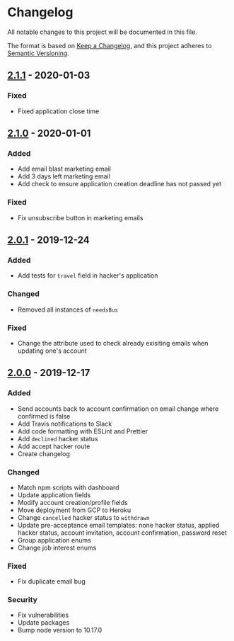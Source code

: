 # Changelog

All notable changes to this project will be documented in this file.

The format is based on [Keep a Changelog](https://keepachangelog.com/en/1.0.0/),
and this project adheres to [Semantic Versioning](https://semver.org/spec/v2.0.0.html).

## [2.1.1](https://github.com/hackmcgill/hackerapi/tree/2.1.1) - 2020-01-03

### Fixed

-   Fixed application close time

## [2.1.0](https://github.com/hackmcgill/hackerapi/tree/2.1.0) - 2020-01-01

### Added

-   Add email blast marketing email
-   Add 3 days left marketing email
-   Add check to ensure application creation deadline has not passed yet

### Fixed

-   Fix unsubscribe button in marketing emails

## [2.0.1](https://github.com/hackmcgill/hackerapi/tree/2.0.1) - 2019-12-24

### Added

-   Add tests for `travel` field in hacker's application

### Changed

-   Removed all instances of `needsBus`

### Fixed

-   Change the attribute used to check already exisiting emails when updating one's account

## [2.0.0](https://github.com/hackmcgill/hackerapi/tree/2.0.0) - 2019-12-17

### Added

-   Send accounts back to account confirmation on email change where confirmed is false
-   Add Travis notifications to Slack
-   Add code formatting with ESLint and Prettier
-   Add `declined` hacker status
-   Add accept hacker route
-   Create changelog

### Changed

-   Match npm scripts with dashboard
-   Update application fields
-   Modify account creation/profile fields
-   Move deployment from GCP to Heroku
-   Change `cancelled` hacker status to `withdrawn`
-   Update pre-acceptance email templates: none hacker status, applied hacker status, account invitation, account confirmation, password reset
-   Group application enums
-   Change job interest enums

### Fixed

-   Fix duplicate email bug

### Security

-   Fix vulnerabilities
-   Update packages
-   Bump node version to 10.17.0
